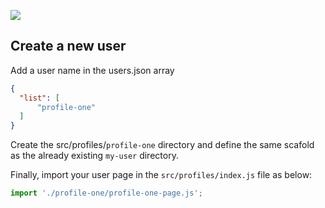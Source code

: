 ![](https://cdn.jsdelivr.net/gh/vicdata4/lit-course/assets/images/logo_.png?v=4&s=100)

## Create a new user

Add a user name in the users.json array

```json
{
  "list": [
      "profile-one"
  ]
}
```

Create the src/profiles/`profile-one` directory and define the same scafold as the already existing `my-user` directory.

Finally, import your user page in the `src/profiles/index.js` file as below:

```js
import './profile-one/profile-one-page.js';
```
